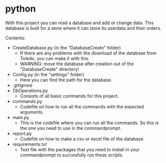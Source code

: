 # python
With this project you can read a database and add or change data.
This database is built for a store where it can store its userdata and their orders.

Contents:
- CreateDatabase.py (in the "DatabaseCreate" folder)
  - If there are any problems with the download of the database from Toledo, you can make it with this.
  - WARNING: move the database after creation out of the "DatabaseCreate" directory!
- Config.py (in the "settings" folder)
  - Here you can find the path for the database.
- .gitignore
- DbOperations.py
  - Consists of all basic commands for this project.
- commands.py
  - Codefile on how to run all the commands with the expected arguments.
- main.py
  - This is the codefile where you can run all the commands. So this is the one you need to use in the commandprompt.
- report.py
  - Codefile on how to make a csv or excel file of the database.
- requirements.txt
  - Text file with the packages that you need to install in your commandprompt to succesfully run these scripts.
